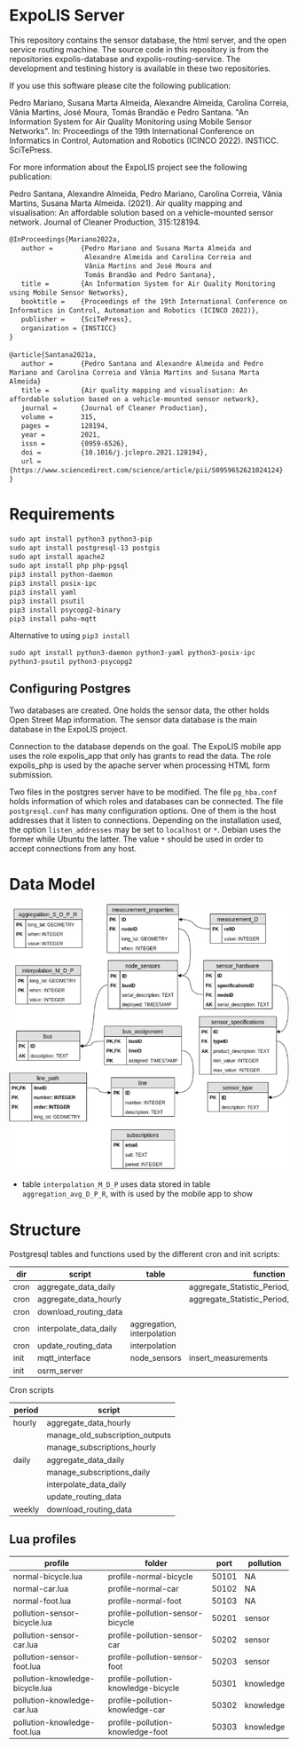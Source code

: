 # ExpoLIS Server

This repository contains the sensor database, the html server, and the open service routing machine.  The source code in this repository is from the repositories expolis-database and expolis-routing-service.  The development and testining history is available in these two repositories.

If you use this software please cite the following publication:

Pedro Mariano, Susana Marta Almeida, Alexandre Almeida, Carolina Correia, Vânia Martins, José Moura, Tomás Brandão e Pedro Santana. "An Information System for Air Quality Monitoring using Mobile Sensor Networks". In: Proceedings of the 19th International Conference on Informatics in Control, Automation and Robotics (ICINCO 2022). INSTICC. SciTePress.

For more information about the ExpoLIS project see the following publication:

Pedro Santana, Alexandre Almeida, Pedro Mariano, Carolina Correia, Vânia Martins, Susana Marta Almeida. (2021). Air quality mapping and visualisation: An affordable solution based on a vehicle-mounted sensor network. Journal of Cleaner Production, 315:128194.

    @InProceedings{Mariano2022a,
       author =       {Pedro Mariano and Susana Marta Almeida and
                       Alexandre Almeida and Carolina Correia and
                       Vânia Martins and José Moura and
                       Tomás Brandão and Pedro Santana},
       title =        {An Information System for Air Quality Monitoring using Mobile Sensor Networks},
       booktitle =    {Proceedings of the 19th International Conference on Informatics in Control, Automation and Robotics (ICINCO 2022)},
       publisher =    {SciTePress},
       organization = {INSTICC}
    }
    
    @article{Santana2021a,
       author =       {Pedro Santana and Alexandre Almeida and Pedro Mariano and Carolina Correia and Vânia Martins and Susana Marta Almeida}
       title =        {Air quality mapping and visualisation: An affordable solution based on a vehicle-mounted sensor network},
       journal =      {Journal of Cleaner Production},
       volume =       315,
       pages =        128194,
       year =         2021,
       issn =         {0959-6526},
       doi =          {10.1016/j.jclepro.2021.128194},
       url =          {https://www.sciencedirect.com/science/article/pii/S0959652621024124}
    }

# Requirements

    sudo apt install python3 python3-pip
    sudo apt install postgresql-13 postgis
    sudo apt install apache2
    sudo apt install php php-pgsql
    pip3 install python-daemon
    pip3 install posix-ipc
    pip3 install yaml
    pip3 install psutil
    pip3 install psycopg2-binary
    pip3 install paho-mqtt

Alternative to using `pip3 install`

    sudo apt install python3-daemon python3-yaml python3-posix-ipc python3-psutil python3-psycopg2

## Configuring Postgres

Two databases are created. One holds the sensor data, the other holds Open Street Map information. The sensor data
database is the main database in the ExpoLIS project.

Connection to the database depends on the goal. The ExpoLIS mobile app uses the role expolis_app that only has grants
to read the data. The role expolis_php is used by the apache server when processing HTML form submission.

Two files in the postgres server have to be modified. The file `pg_hba.conf` holds information of which roles and
databases can be connected. The file `postgresql.conf` has many configuration options. One of them is the host
addresses that it listen to connections. Depending on the installation used, the option `listen_addresses` may be set to
`localhost` or `*`.  Debian uses the former while Ubuntu the latter. The value `*` should be used in order to accept
connections from any host.

# Data Model

![Overview of the data model](doc/entity-relation-database.png)

* table `interpolation_M_D_P` uses data stored in table `aggregation_avg_D_P_R`, with  is used by the mobile app to show

# Structure

Postgresql tables and functions used by the different cron and init scripts:

| dir  | script                 | table                      | function                                   |
|------|------------------------|----------------------------|--------------------------------------------|
| cron | aggregate_data_daily   |                            | aggregate_Statistic_Period_Resolution_Data |
| cron | aggregate_data_hourly  |                            | aggregate_Statistic_Period_Resolution_Data |
| cron | download_routing_data  |                            |                                            |
| cron | interpolate_data_daily | aggregation, interpolation |                                            |
| cron | update_routing_data    | interpolation              |                                            |
| init | mqtt_interface         | node_sensors               | insert_measurements                        |
| init | osrm_server            |                            |                                            |

Cron scripts

| period | script                          |
|--------|---------------------------------|
| hourly | aggregate_data_hourly           |
|        | manage_old_subscription_outputs |
|        | manage_subscriptions_hourly     |
| daily  | aggregate_data_daily            |
|        | manage_subscriptions_daily      |
|        | interpolate_data_daily          |
|        | update_routing_data             |
| weekly | download_routing_data           |

## Lua profiles 

| profile                         | folder                              | port  | pollution |
|---------------------------------|-------------------------------------|-------|-----------|
| normal-bicycle.lua              | profile-normal-bicycle              | 50101 | NA        |
| normal-car.lua                  | profile-normal-car                  | 50102 | NA        |
| normal-foot.lua                 | profile-normal-foot                 | 50103 | NA        |
| pollution-sensor-bicycle.lua    | profile-pollution-sensor-bicycle    | 50201 | sensor    |
| pollution-sensor-car.lua        | profile-pollution-sensor-car        | 50202 | sensor    |
| pollution-sensor-foot.lua       | profile-pollution-sensor-foot       | 50203 | sensor    |
| pollution-knowledge-bicycle.lua | profile-pollution-knowledge-bicycle | 50301 | knowledge |
| pollution-knowledge-car.lua     | profile-pollution-knowledge-car     | 50302 | knowledge |
| pollution-knowledge-foot.lua    | profile-pollution-knowledge-foot    | 50303 | knowledge |
